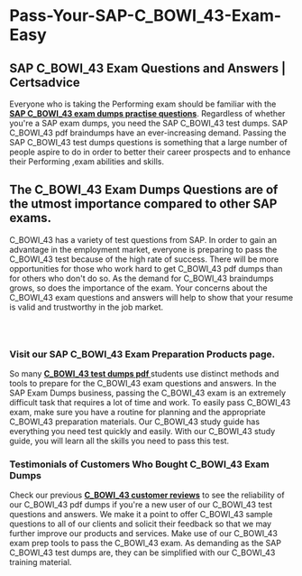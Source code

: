 # Pass-Your-SAP-C_BOWI_43-Exam-Easy
<h2><strong>SAP C_BOWI_43 Exam Questions and Answers | Certsadvice</strong></h2> <p>Everyone who is taking the Performing exam should be familiar with the <a href="http://www.certsadvice.com/sap/c_bowi_43-practice-questions"><strong>SAP C_BOWI_43 exam dumps practise questions</strong></a>. Regardless of whether you&#39;re a SAP exam dumps, you need the SAP C_BOWI_43 test dumps. SAP C_BOWI_43 pdf braindumps have an ever-increasing demand. Passing the SAP C_BOWI_43 test dumps questions is something that a large number of people aspire to do in order to better their career prospects and to enhance their Performing ,exam abilities and skills.</p> <h2><strong>The C_BOWI_43 Exam Dumps Questions are of the utmost importance compared to other SAP exams.</strong></h2> <p>C_BOWI_43 has a variety of test questions from SAP. In order to gain an advantage in the employment market, everyone is preparing to pass the C_BOWI_43 test because of the high rate of success. There will be more opportunities for those who work hard to get C_BOWI_43 pdf dumps than for others who don&#39;t do so. As the demand for C_BOWI_43 braindumps grows, so does the importance of the exam. Your concerns about the C_BOWI_43 exam questions and answers will help to show that your resume is valid and trustworthy in the job market.</p> <p><a href="http://www.certsadvice.com/sap/c_bowi_43-practice-questions" style="display: block; padding: 1em 0; text-align: center; "><img alt="" src="https://1.bp.blogspot.com/-RUOr8Wn-CRk/YUYAxC8kcHI/AAAAAAAAAnw/F7BbdI3tw8QDj5z8iX0vQAioQzKiUxduwCLcBGAsYHQ/s0/unnamed.jpg" /></a></p> <h3><strong>Visit our SAP C_BOWI_43 Exam Preparation Products page.</strong></h3> <p>So many <a href="http://www.certsadvice.com/sap/c_bowi_43-practice-questions"><strong>C_BOWI_43 test dumps pdf </strong></a>students use distinct methods and tools to prepare for the C_BOWI_43 exam questions and answers. In the SAP Exam Dumps business, passing the C_BOWI_43 exam is an extremely difficult task that requires a lot of time and work. To easily pass C_BOWI_43 exam, make sure you have a routine for planning and the appropriate C_BOWI_43 preparation materials. Our C_BOWI_43 study guide has everything you need test quickly and easily. With our C_BOWI_43 study guide, you will learn all the skills you need to pass this test.</p> <h3><strong>Testimonials of Customers Who Bought C_BOWI_43 Exam Dumps</strong></h3> <p>Check our previous <a href="http://www.certsadvice.com/sap/c_bowi_43-practice-questions"><strong>C_BOWI_43 customer reviews</strong></a> to see the reliability of our C_BOWI_43 pdf dumps if you&#39;re a new user of our C_BOWI_43 test questions and answers. We make it a point to offer C_BOWI_43 sample questions to all of our clients and solicit their feedback so that we may further improve our products and services. Make use of our C_BOWI_43 exam prep tools to pass the C_BOWI_43 exam. As demanding as the SAP C_BOWI_43 test dumps are, they can be simplified with our C_BOWI_43 training material.</p>
